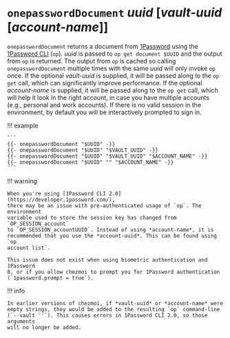# `onepasswordDocument` *uuid* [*vault-uuid* [*account-name*]]

`onepasswordDocument` returns a document from
[1Password](https://1password.com/) using the [1Password
CLI](https://support.1password.com/command-line-getting-started/) (`op`). *uuid*
is passed to `op get document $UUID` and the output from `op` is returned. The
output from `op` is cached so calling `onepasswordDocument` multiple times with
the same *uuid* will only invoke `op` once. If the optional *vault-uuid* is
supplied, it will be passed along to the `op get` call, which can significantly
improve performance. If the optional *account-name* is supplied, it will be
passed along to the `op get` call, which will help it look in the right account,
in case you have multiple accounts (e.g., personal and work accounts). If there
is no valid session in the environment, by default you will be interactively
prompted to sign in.

!!! example

    ```
    {{- onepasswordDocument "$UUID" -}}
    {{- onepasswordDocument "$UUID" "$VAULT_UUID" -}}
    {{- onepasswordDocument "$UUID" "$VAULT_UUID" "$ACCOUNT_NAME" -}}
    {{- onepasswordDocument "$UUID" "" "$ACCOUNT_NAME" -}}
    ```

!!! warning

    When you're using [1Password CLI 2.0](https://developer.1password.com/),
    there may be an issue with pre-authenticated usage of `op`. The environment
    variable used to store the session key has changed from `OP_SESSION_account`
    to `OP_SESSION_accountUUID`. Instead of using *account-name*, it is
    recommended that you use the *account-uuid*. This can be found using `op
    account list`.

    This issue does not exist when using biometric authentication and 1Password
    8, or if you allow chezmoi to prompt you for 1Password authentication
    (`1password.prompt = true`).

!!! info

    In earlier versions of chezmoi, if *vault-uuid* or *account-name* were
    empty strings, they would be added to the resulting `op` command-line
    (`--vault ''`). This causes errors in 1Password CLI 2.0, so those arguments
    will no longer be added.
